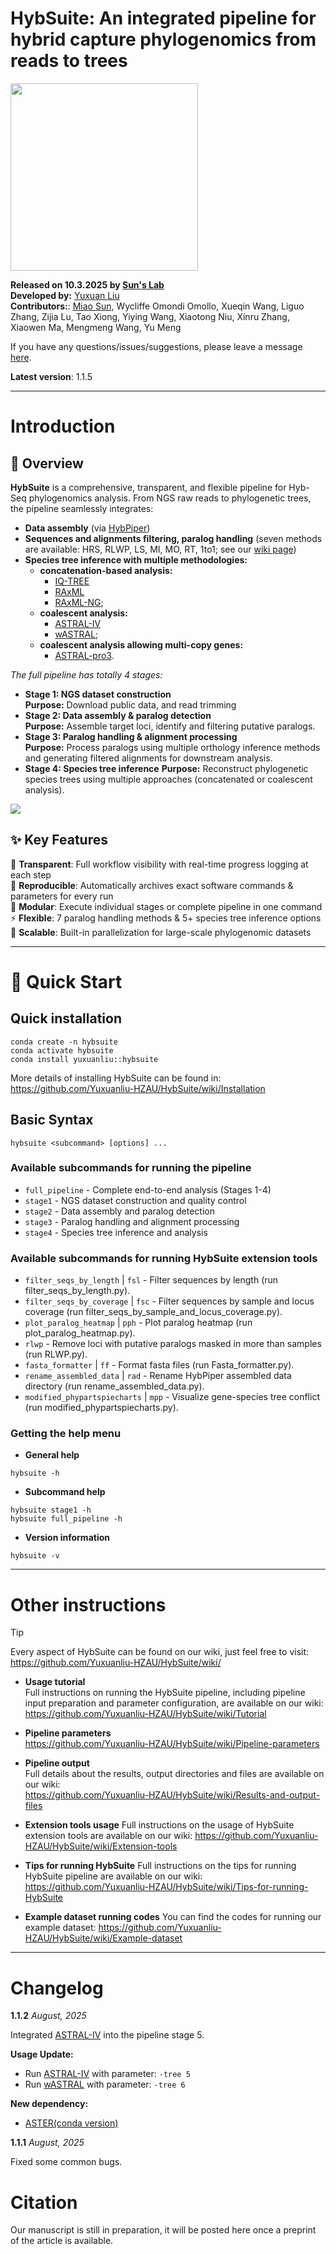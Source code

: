 # HybSuite: An integrated pipeline for hybrid capture phylogenomics from reads to trees

<img src="https://github.com/Yuxuanliu-HZAU/HybSuite/blob/master/images/HybSuite_logo.png" width="300" height="auto">

**Released on 10.3.2025 by [Sun's Lab](https://github.com/SunLab-MiaoPu)**  
**Developed by:** [Yuxuan Liu](https://github.com/Yuxuanliu-HZAU)  
**Contributors:**: [Miao Sun](https://github.com/Cactusolo), Wycliffe Omondi Omollo, Xueqin Wang, Liguo Zhang, Zijia Lu, Tao Xiong, Yiying Wang, Xiaotong Niu, Xinru Zhang, Xiaowen Ma, Mengmeng Wang, Yu Meng  

If you have any questions/issues/suggestions, please leave a message [here](https://github.com/Yuxuanliu-HZAU/HybSuite/issues).  

**Latest version**: 1.1.5

---

# Introduction

## 🧬 Overview

**HybSuite** is a comprehensive, transparent, and flexible pipeline for Hyb-Seq phylogenomics analysis. From NGS raw reads to phylogenetic trees, the pipeline seamlessly integrates:     
- **Data assembly** (via [HybPiper](https://github.com/mossmatters/HybPiper))    
- **Sequences and alignments filtering, paralog handling** (seven methods are available: HRS, RLWP, LS, MI, MO, RT, 1to1; see our [wiki page](https://github.com/Yuxuanliu-HZAU/HybSuite/wiki/Tutorial))    
- **Species tree inference with multiple methodologies:**    
  - **concatenation-based analysis:**    
    - [IQ-TREE](https://github.com/iqtree/iqtree2)
    - [RAxML](https://github.com/stamatak/standard-RAxML)
    - [RAxML-NG](https://github.com/amkozlov/raxml-ng);
  - **coalescent analysis:**    
    - [ASTRAL-IV](https://github.com/chaoszhang/ASTER/blob/master/tutorial/astral4.md)
    - [wASTRAL](https://github.com/chaoszhang/ASTER/blob/master/tutorial/wastral.md);
  - **coalescent analysis allowing multi-copy genes:**    
    - [ASTRAL-pro3](https://github.com/chaoszhang/ASTER/blob/master/tutorial/astral-pro3.md).

*The full pipeline has totally 4 stages:*    
- **Stage 1: NGS dataset construction**    
  **Purpose:** Download public data, and read trimming    
- **Stage 2: Data assembly & paralog detection**    
  **Purpose:** Assemble target loci, identify and filtering putative paralogs.    
- **Stage 3: Paralog handling & alignment processing**    
  **Purpose:** Process paralogs using multiple orthology inference methods and generating filtered alignments for downstream analysis.
- **Stage 4: Species tree inference**
  **Purpose:** Reconstruct phylogenetic species trees using multiple approaches (concatenated or coalescent analysis).

![](https://github.com/Yuxuanliu-HZAU/HybSuite/blob/master/images/HybSuite-workflow.png)

## ✨ Key Features

🔄 **Transparent**: Full workflow visibility with real-time progress logging at each step    
📝 **Reproducible**: Automatically archives exact software commands & parameters for every run      
🧩 **Modular**: Execute individual stages or complete pipeline in one command    
⚡ **Flexible**: 7 paralog handling methods & 5+ species tree inference options    
🚀 **Scalable**: Built-in parallelization for large-scale phylogenomic datasets    

---

# 🚀 Quick Start

## Quick installation
```
conda create -n hybsuite
conda activate hybsuite
conda install yuxuanliu::hybsuite
```

More details of installing HybSuite can be found in:    
https://github.com/Yuxuanliu-HZAU/HybSuite/wiki/Installation

## Basic Syntax
```
hybsuite <subcommand> [options] ...
```

### Available subcommands for running the pipeline

- `full_pipeline` - Complete end-to-end analysis (Stages 1-4)
- `stage1` - NGS dataset construction and quality control
- `stage2` - Data assembly and paralog detection
- `stage3` - Paralog handling and alignment processing
- `stage4` - Species tree inference and analysis

### Available subcommands for running HybSuite extension tools

- `filter_seqs_by_length` | `fsl` - Filter sequences by length (run filter_seqs_by_length.py).
- `filter_seqs_by_coverage` | `fsc` - Filter sequences by sample and locus coverage (run filter_seqs_by_sample_and_locus_coverage.py).
- `plot_paralog_heatmap` | `pph` -  Plot paralog heatmap (run plot_paralog_heatmap.py).
- `rlwp` - Remove loci with putative paralogs masked in more than <threshold> samples (run RLWP.py).
- `fasta_formatter` | `ff` - Format fasta files (run Fasta_formatter.py).
- `rename_assembled_data` | `rad` - Rename HybPiper assembled data directory (run rename_assembled_data.py).
- `modified_phypartspiecharts` | `mpp` - Visualize gene-species tree conflict (run modified_phypartspiecharts.py).

### Getting the help menu
- **General help**
```
hybsuite -h
```

- **Subcommand help**
```
hybsuite stage1 -h
hybsuite full_pipeline -h
```

- **Version information**
```
hybsuite -v
```

---

# Other instructions
> [!TIP]
> Every aspect of HybSuite can be found on our wiki, just feel free to visit:    
https://github.com/Yuxuanliu-HZAU/HybSuite/wiki/

- **Usage tutorial**    
Full instructions on running the HybSuite pipeline, including pipeline input preparation and parameter configuration, are available on our wiki:
https://github.com/Yuxuanliu-HZAU/HybSuite/wiki/Tutorial

- **Pipeline parameters**   
https://github.com/Yuxuanliu-HZAU/HybSuite/wiki/Pipeline-parameters

- **Pipeline output**    
Full details about the results, output directories and files are available on our wiki:    
https://github.com/Yuxuanliu-HZAU/HybSuite/wiki/Results-and-output-files

- **Extension tools usage**
Full instructions on the usage of HybSuite extension tools are available on our wiki:
https://github.com/Yuxuanliu-HZAU/HybSuite/wiki/Extension-tools

- **Tips for running HybSuite**
Full instructions on the tips for running HybSuite pipeline are available on our wiki:
https://github.com/Yuxuanliu-HZAU/HybSuite/wiki/Tips-for-running-HybSuite

- **Example dataset running codes**
You can find the codes for running our example dataset:
https://github.com/Yuxuanliu-HZAU/HybSuite/wiki/Example-dataset

---

# Changelog

**1.1.2** *August, 2025*

Integrated [ASTRAL-IV](https://github.com/chaoszhang/ASTER/blob/master/tutorial/astral4.md) into the pipeline stage 5.           

**Usage Update:**    
- Run [ASTRAL-IV](https://github.com/chaoszhang/ASTER/blob/master/tutorial/astral4.md) with parameter: `-tree 5`
- Run [wASTRAL](https://github.com/chaoszhang/ASTER/blob/master/tutorial/wastral.md) with parameter: `-tree 6`    

**New dependency:**     
- [ASTER(conda version)](https://github.com/chaoszhang/ASTER)

**1.1.1** *August, 2025*

Fixed some common bugs.

# Citation

Our manuscript is still in preparation, it will be posted here once a preprint of the article is available.
